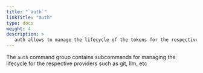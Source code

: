 ```yaml
---
title: "`auth`"
linkTitle: "auth"
type: docs
weight: 4
description: >
   auth allows to manage the lifecycle of the tokens for the respective providers
---
```


<!--mdtogo:Short
   auth allows to manage the lifecycle of the tokens for the respective providers
-->

<!--mdtogo:Long-->
The `auth` command group contains subcommands for managing the lifecycle for the respective providers such as git, llm, etc
<!--mdtogo-->
